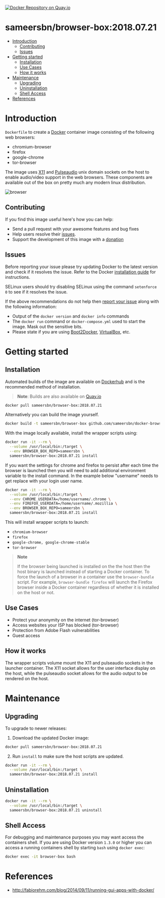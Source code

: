 [![Docker Repository on Quay.io](https://quay.io/repository/sameersbn/browser-box/status "Docker Repository on Quay.io")](https://quay.io/repository/sameersbn/browser-box)

# sameersbn/browser-box:2018.07.21

- [Introduction](#introduction)
  - [Contributing](#contributing)
  - [Issues](#issues)
- [Getting started](#getting-started)
  - [Installation](#installation)
  - [Use Cases](#use-case)
  - [How it works](#how-it-works)
- [Maintenance](#maintenance)
  - [Upgrading](#upgrading)
  - [Uninstallation](#uninstallation)
  - [Shell Access](#shell-access)
- [References](#references)

# Introduction

`Dockerfile` to create a [Docker](https://www.docker.com/) container image consisting of the following web browsers:

 - chromium-browser
 - firefox
 - google-chrome
 - tor-browser

The image uses [X11](http://www.x.org) and [Pulseaudio](http://www.freedesktop.org/wiki/Software/PulseAudio/) unix domain sockets on the host to enable audio/video support in the web browsers. These components are available out of the box on pretty much any modern linux distribution.

![browser](https://cloud.githubusercontent.com/assets/410147/4377777/2ccda3d2-4352-11e4-9314-122e4f58a30c.gif)

## Contributing

If you find this image useful here's how you can help:

- Send a pull request with your awesome features and bug fixes
- Help users resolve their [issues](../../issues?q=is%3Aopen+is%3Aissue).
- Support the development of this image with a [donation](http://www.damagehead.com/donate/)

## Issues

Before reporting your issue please try updating Docker to the latest version and check if it resolves the issue. Refer to the Docker [installation guide](https://docs.docker.com/installation) for instructions.

SELinux users should try disabling SELinux using the command `setenforce 0` to see if it resolves the issue.

If the above recommendations do not help then [report your issue](../../issues/new) along with the following information:

- Output of the `docker version` and `docker info` commands
- The `docker run` command or `docker-compose.yml` used to start the image. Mask out the sensitive bits.
- Please state if you are using [Boot2Docker](http://www.boot2docker.io), [VirtualBox](https://www.virtualbox.org), etc.

# Getting started

## Installation

Automated builds of the image are available on [Dockerhub](https://hub.docker.com/r/sameersbn/browser-box) and is the recommended method of installation.

> **Note**: Builds are also available on [Quay.io](https://quay.io/repository/sameersbn/browser-box)

```bash
docker pull sameersbn/browser-box:2018.07.21
```

Alternatively you can build the image yourself.

```bash
docker build -t sameersbn/browser-box github.com/sameersbn/docker-browser-box
```

With the image locally available, install the wrapper scripts using:

```bash
docker run -it --rm \
  --volume /usr/local/bin:/target \
  --env BROWSER_BOX_REPO=sameersbn \
  sameersbn/browser-box:2018.07.21 install
```

If you want the settings for chrome and firefox to persist
after each time the browser is launched then you will need to add additional environment variable to the install command. In the example below "username" needs to get replace with your login user name.

```bash
docker run -it --rm \
  --volume /usr/local/bin:/target \
  --env CHROME_USERDATA=/home/username/.chrome \
  --env FIREFOX_USERDATA=/home/username/.mozillia \
  --env BROWSER_BOX_REPO=sameersbn \
  sameersbn/browser-box:2018.07.21 install
```


This will install wrapper scripts to launch:

- `chromium-browser`
- `firefox`
- `google-chrome, google-chrome-stable`
- `tor-browser`

> **Note**
>
> If the browser being launched is installed on the the host then the host binary is launched instead of starting a Docker container. To force the launch of a browser in a container use the `browser-bundle` script. For example, `browser-bundle firefox` will launch the Firefox browser inside a Docker container regardless of whether it is installed on the host or not.

## Use Cases

- Protect your anonymity on the internet (tor-browser)
- Access websites your ISP has blocked (tor-browser)
- Protection from Adobe Flash vulnerabilities
- Guest access

## How it works

The wrapper scripts volume mount the X11 and pulseaudio sockets in the launcher container. The X11 socket allows for the user interface display on the host, while the pulseaudio socket allows for the audio output to be rendered on the host.

# Maintenance

## Upgrading

To upgrade to newer releases:

  1. Download the updated Docker image:

  ```bash
  docker pull sameersbn/browser-box:2018.07.21
  ```

  2. Run `install` to make sure the host scripts are updated.

  ```bash
  docker run -it --rm \
    --volume /usr/local/bin:/target \
    sameersbn/browser-box:2018.07.21 install
  ```

## Uninstallation

```bash
docker run -it --rm \
  --volume /usr/local/bin:/target \
  sameersbn/browser-box:2018.07.21 uninstall
```

## Shell Access

For debugging and maintenance purposes you may want access the containers shell. If you are using Docker version `1.3.0` or higher you can access a running containers shell by starting `bash` using `docker exec`:

```bash
docker exec -it browser-box bash
```

# References

- http://fabiorehm.com/blog/2014/09/11/running-gui-apps-with-docker/
